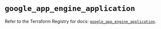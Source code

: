 # `google_app_engine_application`

Refer to the Terraform Registry for docs: [`google_app_engine_application`](https://registry.terraform.io/providers/hashicorp/google/6.36.1/docs/resources/app_engine_application).
